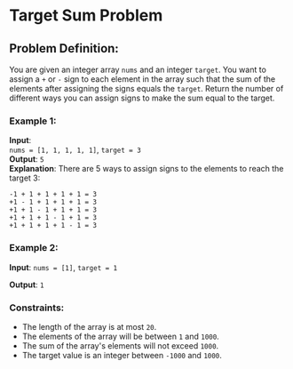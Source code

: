 # Target Sum Problem

## Problem Definition:
You are given an integer array `nums` and an integer `target`. You want to assign a `+` or `-` sign to each element in the array such that the sum of the elements after assigning the signs equals the `target`. Return the number of different ways you can assign signs to make the sum equal to the target.

### Example 1:
**Input**:  
`nums = [1, 1, 1, 1, 1]`, `target = 3`  
**Output**: `5`  
**Explanation**: There are 5 ways to assign signs to the elements to reach the target 3:  

    -1 + 1 + 1 + 1 + 1 = 3
    +1 - 1 + 1 + 1 + 1 = 3
    +1 + 1 - 1 + 1 + 1 = 3
    +1 + 1 + 1 - 1 + 1 = 3
    +1 + 1 + 1 + 1 - 1 = 3

### Example 2:
**Input**: `nums = [1]`, `target = 1`  

**Output**: `1`  

### Constraints:
- The length of the array is at most `20`.
- The elements of the array will be between `1` and `1000`.
- The sum of the array's elements will not exceed `1000`.
- The target value is an integer between `-1000` and `1000`.
